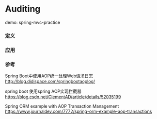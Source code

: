 # Auditing 

demo: spring-mvc-practice

### 定义


### 应用


### 参考

Spring Boot中使用AOP统一处理Web请求日志
http://blog.didispace.com/springbootaoplog/

spring boot 使用spring AOP实现拦截器
https://blog.csdn.net/ClementAD/article/details/52035199

Spring ORM example with AOP Transaction Management
https://www.journaldev.com/7772/spring-orm-example-aop-transactions
